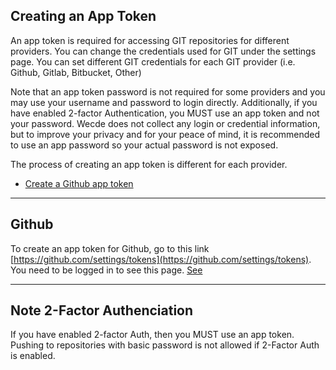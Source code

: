 ## Creating an App Token

An app token is required for accessing GIT repositories for different providers. You can change the credentials used for GIT under the settings page. You can set different GIT credentials for each GIT provider (i.e. Github, Gitlab, Bitbucket, Other)

Note that an app token password is not required for some providers and you may use your username and password to login directly. Additionally, if you have enabled 2-factor Authentication, you MUST use an app token and not your password. Wecde does not collect any login or credential information, but to improve your privacy and for your peace of mind, it is recommended to use an app password so your actual password is not exposed.

The process of creating an app token is different for each provider.

 * [Create a Github app token](#github)

---

## Github
To create an app token for Github, go to this link [https://github.com/settings/tokens](https://github.com/settings/tokens). You need to be logged in to see this page. [See](https://docs.github.com/en/github/authenticating-to-github/keeping-your-account-and-data-secure/creating-a-personal-access-token)

---

## Note 2-Factor Authenciation

If you have enabled 2-factor Auth, then you MUST use an app token. Pushing to repositories with basic password is not allowed if 2-Factor Auth is enabled.
